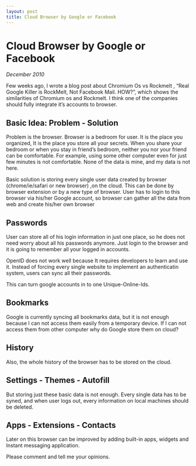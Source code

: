```yaml
--- 
layout: post 
title: Cloud Browser by Google or Facebook
---
```


# Cloud Browser by Google or Facebook

_December 2010_

Few weeks ago, I wrote a blog post about Chromium Os vs Rockmelt , “Real
Google Killer is RockMelt, Not Facebook Mail. HOW?”, which shows the
similarities of Chromium os and Rockmelt. I think one of the companies
should fully integrate it’s accounts to browser.

## Basic Idea: Problem - Solution 

Problem is the browser. Browser is a bedroom for user. It is the place you
organized, It is the place you store all your secrets. When you share your
bedroom or when you stay in friend’s bedroom, neither you nor your friend
can be comfortable. For example, using some other computer even for just
few minutes is not comfortable. None of the data is mine, and my data is
not here. 

Basic solution is storing every single user data created by browser
(chrome/ie/safari or new browser) ,on the cloud. This can be done by
browser extension or by a new type of browser. User has to login to this
browser via his/her Google account, so browser can gather all the data from
web and create his/her own browser

## Passwords

User can store all of his login information in just one place, so he
does not need worry about all his passwords anymore. Just login to
the browser and it is going to remember all your logged in accounts. 

OpenID does not work well because It requires developers to learn and use
it. Instead of forcing every single website to implement an authenticatin
system, users can sync all their passwords.

This can turn google accounts in to one Unique-Online-Ids. 

## Bookmarks

Google is currently syncing all bookmarks data, but it is not enough
because I can not access them easily from a temporary device. If I can not
access them from other computer why do Google store them on cloud?

## History 

Also, the whole history of the browser has to be stored on the cloud.

## Settings - Themes - Autofill

But storing just these basic data is not enough. Every single data has to
be syned, and when user logs out, every information on local machines
should be deleted.

## Apps - Extensions - Contacts

Later on this browser can be improved by adding built-in apps, widgets and
Instant messaging application.

Please comment and tell me your opinions.
